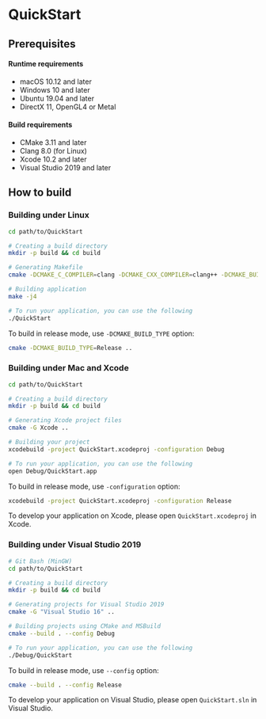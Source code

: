 # QuickStart

## Prerequisites

#### Runtime requirements

* macOS 10.12 and later
* Windows 10 and later
* Ubuntu 19.04 and later
* DirectX 11, OpenGL4 or Metal

#### Build requirements

* CMake 3.11 and later
* Clang 8.0 (for Linux)
* Xcode 10.2 and later
* Visual Studio 2019 and later

## How to build

### Building under Linux

```sh
cd path/to/QuickStart

# Creating a build directory
mkdir -p build && cd build

# Generating Makefile
cmake -DCMAKE_C_COMPILER=clang -DCMAKE_CXX_COMPILER=clang++ -DCMAKE_BUILD_TYPE=Debug ..

# Building application
make -j4

# To run your application, you can use the following
./QuickStart
```

To build in release mode, use `-DCMAKE_BUILD_TYPE` option:

```sh
cmake -DCMAKE_BUILD_TYPE=Release ..
```

### Building under Mac and Xcode

```sh
cd path/to/QuickStart

# Creating a build directory
mkdir -p build && cd build

# Generating Xcode project files
cmake -G Xcode ..

# Building your project
xcodebuild -project QuickStart.xcodeproj -configuration Debug

# To run your application, you can use the following
open Debug/QuickStart.app
```

To build in release mode, use `-configuration` option:

```sh
xcodebuild -project QuickStart.xcodeproj -configuration Release
```

To develop your application on Xcode, please open `QuickStart.xcodeproj` in Xcode.

### Building under Visual Studio 2019

```sh
# Git Bash (MinGW)
cd path/to/QuickStart

# Creating a build directory
mkdir -p build && cd build

# Generating projects for Visual Studio 2019
cmake -G "Visual Studio 16" ..

# Building projects using CMake and MSBuild
cmake --build . --config Debug

# To run your application, you can use the following
./Debug/QuickStart
```

To build in release mode, use `--config` option:

```sh
cmake --build . --config Release
```

To develop your application on Visual Studio, please open `QuickStart.sln` in Visual Studio.
